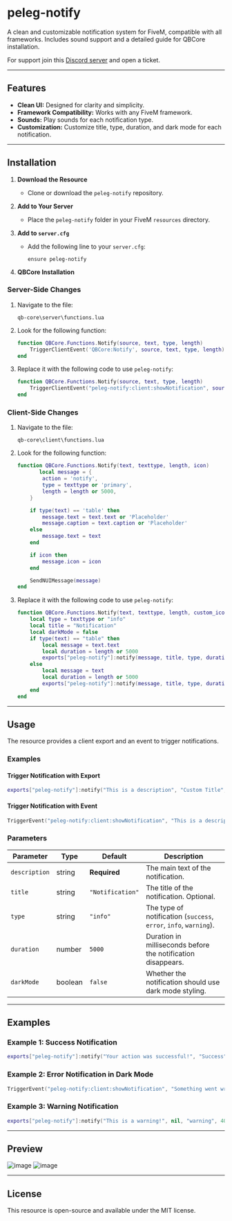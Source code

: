 # peleg-notify
A clean and customizable notification system for FiveM, compatible with all frameworks. Includes sound support and a detailed guide for QBCore installation.

For support join this [Discord server](https://discord.gg/qHnZqNbWkx) and open a ticket.

---

## Features
- **Clean UI:** Designed for clarity and simplicity.
- **Framework Compatibility:** Works with any FiveM framework.
- **Sounds:** Play sounds for each notification type.
- **Customization:** Customize title, type, duration, and dark mode for each notification.

---

## Installation
1. **Download the Resource**
   - Clone or download the `peleg-notify` repository.

2. **Add to Your Server**
   - Place the `peleg-notify` folder in your FiveM `resources` directory.

3. **Add to `server.cfg`**
   - Add the following line to your `server.cfg`:
     ```
     ensure peleg-notify
     ```

4. **QBCore Installation**

### Server-Side Changes
1. Navigate to the file:
   ```
   qb-core\server\functions.lua
   ```
2. Look for the following function:
   ```lua
   function QBCore.Functions.Notify(source, text, type, length)
       TriggerClientEvent('QBCore:Notify', source, text, type, length)
   end
   ```
3. Replace it with the following code to use `peleg-notify`:
   ```lua
   function QBCore.Functions.Notify(source, text, type, length)
       TriggerClientEvent("peleg-notify:client:showNotification", source, text, "Notification", type, length, false)
   end
   ```

### Client-Side Changes
1. Navigate to the file:
   ```
   qb-core\client\functions.lua
   ```
2. Look for the following function:
   ```lua
   function QBCore.Functions.Notify(text, texttype, length, icon)
          local message = {
           action = 'notify',
           type = texttype or 'primary',
           length = length or 5000,
       }

       if type(text) == 'table' then
           message.text = text.text or 'Placeholder'
           message.caption = text.caption or 'Placeholder'
       else
           message.text = text
       end

       if icon then
           message.icon = icon
       end

       SendNUIMessage(message)
   end
   ```
   
3. Replace it with the following code to use `peleg-notify`:
   ```lua
   function QBCore.Functions.Notify(text, texttype, length, custom_icon)
       local type = texttype or "info"
       local title = "Notification"
       local darkMode = false
       if type(text) == "table" then
           local message = text.text
           local duration = length or 5000
           exports["peleg-notify"]:notify(message, title, type, duration, darkMode)
       else
           local message = text
           local duration = length or 5000
           exports["peleg-notify"]:notify(message, title, type, duration, darkMode)
       end
   end
   ```

---

## Usage
The resource provides a client export and an event to trigger notifications. 

### Examples

#### Trigger Notification with Export
```lua
exports["peleg-notify"]:notify("This is a description", "Custom Title", "success", 7000, true)
```

#### Trigger Notification with Event
```lua
TriggerEvent("peleg-notify:client:showNotification", "This is a description", "Custom Title", "error", 5000, false)
```

### Parameters
| Parameter      | Type    | Default       | Description                                              |
|----------------|---------|---------------|----------------------------------------------------------|
| `description`  | string  | **Required**  | The main text of the notification.                      |
| `title`        | string  | `"Notification"` | The title of the notification. Optional.               |
| `type`         | string  | `"info"`      | The type of notification (`success`, `error`, `info`, `warning`). |
| `duration`     | number  | `5000`        | Duration in milliseconds before the notification disappears. |
| `darkMode`     | boolean | `false`       | Whether the notification should use dark mode styling.   |

---

## Examples

### Example 1: Success Notification
```lua
exports["peleg-notify"]:notify("Your action was successful!", "Success", "success", 5000, false)
```

### Example 2: Error Notification in Dark Mode
```lua
TriggerEvent("peleg-notify:client:showNotification", "Something went wrong!", "Error", "error", 8000, true)
```

### Example 3: Warning Notification
```lua
exports["peleg-notify"]:notify("This is a warning!", nil, "warning", 4000, false)
```

---

## Preview
![image](https://github.com/user-attachments/assets/cb0daf8d-f14e-4731-869e-f657a3809dda)
![image](https://github.com/user-attachments/assets/20c17a4e-3b70-47a4-950e-a7665311de4c)

---

## License
This resource is open-source and available under the MIT license.
